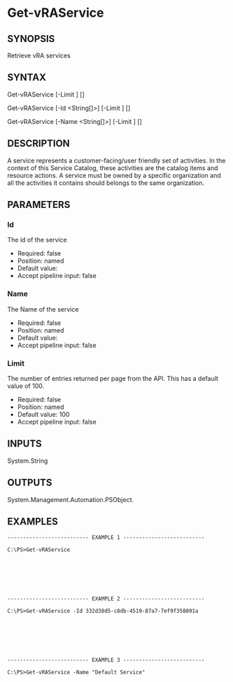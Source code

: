 # Get-vRAService

## SYNOPSIS
    
Retrieve vRA services

## SYNTAX
 Get-vRAService [-Limit <String>] [<CommonParameters>] Get-vRAService [-Id <String[]>] [-Limit <String>] [<CommonParameters>] Get-vRAService [-Name <String[]>] [-Limit <String>] [<CommonParameters>]    

## DESCRIPTION

A service represents a customer-facing/user friendly set of activities. In the context of this Service Catalog, 
these activities are the catalog items and resource actions. 
A service must be owned by a specific organization and all the activities it contains should belongs to the same organization.

## PARAMETERS


### Id

The id of the service
* Required: false
* Position: named
* Default value: 
* Accept pipeline input: false

### Name

The Name of the service
* Required: false
* Position: named
* Default value: 
* Accept pipeline input: false

### Limit

The number of entries returned per page from the API. This has a default value of 100.
* Required: false
* Position: named
* Default value: 100
* Accept pipeline input: false

## INPUTS

System.String

## OUTPUTS

System.Management.Automation.PSObject.

## EXAMPLES
```
-------------------------- EXAMPLE 1 --------------------------

C:\PS>Get-vRAService







-------------------------- EXAMPLE 2 --------------------------

C:\PS>Get-vRAService -Id 332d38d5-c8db-4519-87a7-7ef9f358091a







-------------------------- EXAMPLE 3 --------------------------

C:\PS>Get-vRAService -Name "Default Service"
```

